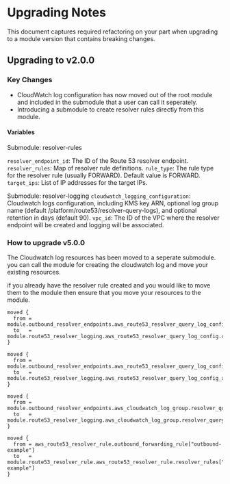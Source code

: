 # Upgrading Notes

This document captures required refactoring on your part when upgrading to a module version that contains breaking changes.

## Upgrading to v2.0.0

### Key Changes

- CloudWatch log configuration has now moved out of the root module and included in the submodule that a user can call it seperately.
- Introducing a submodule to create resolver rules directly from this module.

#### Variables

Submodule: resolver-rules

`resolver_endpoint_id`: The ID of the Route 53 resolver endpoint.
`resolver_rules`: Map of resolver rule definitions.
`rule_type`: The rule type for the resolver rule (usually FORWARD). Default value is FORWARD.
`target_ips`: List of IP addresses for the target IPs.

Submodule: resolver-logging
`cloudwatch_logging_configuration`: Cloudwatch logs configuration, including KMS key ARN, optional log group name (default /platform/route53/resolver-query-logs), and optional retention in days (default 90).
`vpc_id`: The ID of the VPC where the resolver endpoint will be created and logging will be associated.


### How to upgrade v5.0.0

The Cloudwatch log resources has been moved to a seperate submodule.
you can call the module for creating the cloudwatch log and move your existing resources.



if you already have the resolver rule created and you would like to move them to the module then ensure that you move your resources to the module.

```hcl
moved {
  from = module.outbound_resolver_endpoints.aws_route53_resolver_query_log_config.resolver_query_log_config_cloudwatch
  to   = module.route53_resolver_logging.aws_route53_resolver_query_log_config.resolver_query_log_config_cloudwatch[0]
}

moved {
  from = module.outbound_resolver_endpoints.aws_route53_resolver_query_log_config_association.resolver_query_config_cloudwatch_association
  to   = module.route53_resolver_logging.aws_route53_resolver_query_log_config_association.resolver_query_config_cloudwatch_association[0]
}

moved {
  from = module.outbound_resolver_endpoints.aws_cloudwatch_log_group.resolver_query_logs
  to   = module.route53_resolver_logging.aws_cloudwatch_log_group.resolver_query_logs[0]
}
```


```hcl
moved {
  from = aws_route53_resolver_rule.outbound_forwarding_rule["outbound-example"]
  to   = module.route53_resolver_rule.aws_route53_resolver_rule.resolver_rules["outbound-example"]
}
```